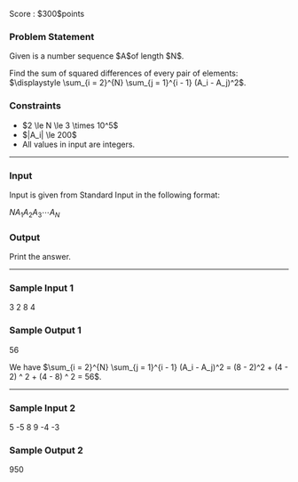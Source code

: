 
<div>

<span>

<span>

<p>
Score : $300$points
</p>

<div>

<section>

### **Problem Statement**

<p>
Given is a number sequence $A$of length $N$.

Find the sum of squared differences of every pair of elements: $\displaystyle \sum_{i = 2}^{N} \sum_{j = 1}^{i - 1} (A_i - A_j)^2$.
</p>

</section>

</div>

<div>

<section>

### **Constraints**

<ul>

<li>
$2 \le N \le 3 \times 10^5$
</li>

<li>
$|A_i| \le 200$
</li>

<li>
All values in input are integers.
</li>

</ul>

</section>

</div>

---

<div>

<div>

<section>

### **Input**

<p>
Input is given from Standard Input in the following format:
</p>

<div>

$N$$A_1$$A_2$$A_3$$\cdots$$A_N$
</div>

</section>

</div>

<div>

<section>

### **Output**

<p>
Print the answer.
</p>

</section>

</div>

</div>

---

<div>

<section>

### **Sample Input 1**

<div>

3
2 8 4

</div>

</section>

</div>

<div>

<section>

### **Sample Output 1**

<div>

56

</div>

<p>
We have $\sum_{i = 2}^{N} \sum_{j = 1}^{i - 1} (A_i - A_j)^2 = (8 - 2)^2 + (4 - 2) ^ 2 + (4 - 8) ^ 2 = 56$.
</p>

</section>

</div>

---

<div>

<section>

### **Sample Input 2**

<div>

5
-5 8 9 -4 -3

</div>

</section>

</div>

<div>

<section>

### **Sample Output 2**

<div>

950

</div>

</section>

</div>

</span>

</span>

</div>
